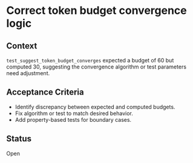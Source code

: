 # Correct token budget convergence logic

## Context
`test_suggest_token_budget_converges` expected a budget of 60 but computed
30, suggesting the convergence algorithm or test parameters need adjustment.

## Acceptance Criteria
- Identify discrepancy between expected and computed budgets.
- Fix algorithm or test to match desired behavior.
- Add property-based tests for boundary cases.

## Status
Open

